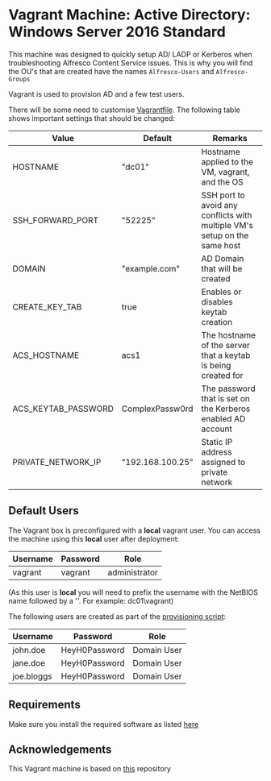 # Vagrant Machine: Active Directory: Windows Server 2016 Standard

This machine was designed to quickly setup AD/ LADP or Kerberos when troubleshooting Alfresco Content Service issues. This is why you will find the OU's that are created have the names `Alfresco-Users` and `Alfresco-Groups`

Vagrant is used to provision AD and a few test users.

There will be some need to customise [Vagrantfile](Vagrantfile). The following table shows important settings that should be changed:

Value | Default | Remarks
--- | --- | ---
HOSTNAME | "dc01" | Hostname applied to the VM, vagrant, and the OS
SSH_FORWARD_PORT | "52225" | SSH port to avoid any conflicts with multiple VM's setup on the same host
DOMAIN | "example.com" | AD Domain that will be created
CREATE_KEY_TAB | true | Enables or disables keytab creation
ACS_HOSTNAME | acs1 | The hostname of the server that a keytab is being created for
ACS_KEYTAB_PASSWORD | ComplexPassw0rd | The password that is set on the Kerberos enabled AD account
PRIVATE_NETWORK_IP | "192.168.100.25" | Static IP address assigned to private network

## Default Users

The Vagrant box is preconfigured with a **local** vagrant user. You can access the machine using this **local** user after deployment:

Username | Password | Role
--- | --- | ---
vagrant | vagrant | administrator

(As this user is **local** you will need to prefix the username with the NetBIOS name followed by a '\'. For example: dc01\vagrant)

The following users are created as part of the [provisioning script](provision\provision-users-and-groups.ps1):

Username | Password | Role
--- | --- | ---
john.doe | HeyH0Password | Domain User
jane.doe | HeyH0Password | Domain User
joe.bloggs | HeyH0Password | Domain User

## Requirements

Make sure you install the required software as listed [here](https://github.com/sirReeall/vagrant_machines#usage)

## Acknowledgements

This Vagrant machine is based on [this](https://github.com/rgl/windows-domain-controller-vagrant) repository

